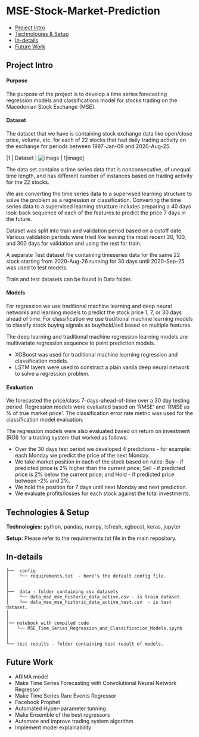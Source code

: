 # MSE-Stock-Market-Prediction
* [Project Intro](#project-intro)
* [Technologies & Setup](#technologies-&-setup)
* [In-details](#in-details)
* [Future Work](#future-work)


## Project Intro

#### Purpose
The purpose of the project is to develop a time series forecasting regression models and classifications model for stocks trading on the Macedonian Stock Exchange (MSE).

#### Dataset
The dataset that we have is containing stock exchange data like open/close price, volume, etc. for each of 22 stocks that had daily trading activity on the exchange for periods between 1997-Jan-09 and 2020-Aug-25. 

|1 | Dataset  | ![image](https://github.com/FilipAngelov/Mask_and_Age_Classification/blob/master/other/train_old_with_mask.png) | ![image]


The data set contains a time series data that is nonconsecutive, of unequal time length, and has different number of instances based on trading activity for the 22 stocks.

We are converting the time series data to a supervised learning structure to solve the problem as a regression or classification. 
Converting the time series data to a supervised learning structure includes preparing a 40 days look-back sequence of each of the features to predict the price 7 days in the future. 

Dataset was split into train and validation period based on a cutoff date. Various validation periods were tried like leaving the most recent 30, 100, and 300 days for validation and using the rest for train.

A separate Test dataset file containing timeseries data for the same 22 stock starting from 2020-Aug-26 running for 30 days until 2020-Sep-25 was used to test models. 

Train and test datasets can be found in Data folder.

#### Models
For regression we use traditional machine learning and deep neural networks and learning models to predict the stock price 1, 7, or 30 days ahead of time. For classification we use traditional machine learning models to classify stock buying signals as buy/hold/sell based on multiple features.

The deep learning and traditional machine regression learning models are multivariate regression sequence to point prediction models. 
* XGBoost was used for traditional machine learning regression and classification models.
* LSTM layers were used to constract a plain vanila deep neural network to solve a regression problem.

#### Evaluation
We forecasted the price/class 7-days-ahead-of-time over a 30 day testing period. 
Regression models were evaluated based on 'RMSE' and 'RMSE as % of true market price'. The classification error rate metric was used for the classification model evaluation. 

The regression models were also evaluated based on return on investment (ROI) for a trading system that worked as follows:
* Over the 30 days test period we developed 4 predictions - for example: each Monday we predict the price of the next Monday.
* We take market position in each of the stock based on rules: Buy - if predicted price is 2% higher than the current price; Sell - if predicted price is 2% below the current price; and Hold - if predicted price between -2% and 2%.
* We hold the position for 7 days until next Monday and next prediction.
* We evaluate profits/losses for each stock against the total investments.


## Technologies & Setup
**Technologies:**
python, pandas, numpy, tsfresh, xgboost, keras, jupyter

**Setup:**
Please refer to the requirements.txt file in the main repository.


## In-details
```
├──  config
│    └── requirements.txt  - here's the default config file.
│
│
├──  data - folder containing csv datasets 
│    └── data_mse_mse_historic_data_active.csv - is train dataset.
│    └── data_mse_mse_historic_data_active_test.csv  - is test dataset.
│
│
│── notebook with compiled code
│   └── MSE_Time_Series_Regression_and_Classification_Models.ipynb
│
│
└── test results - folder containing test result of models.

```

## Future Work
* ARIMA model
* Make Time Series Forecasting with Convolutional Neural Network Regressor
* Make Time Series Rare Events Regressor
* Facebook Prophet
* Automated Hyper-parameter tunning
* Make Ensemble of the best regressors
* Automate and improve trading system algorithm 
* Implement model explainability
